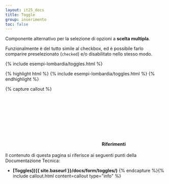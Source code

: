 ```yaml
---
layout: it25_docs
title: Toggle
group: inserimento
toc: false
---
```


Componente alternativo per la selezione di opzioni a **scelta multipla**.

Funzionalmente è del tutto simile al checkbox, ed è possibile farlo comparire preselezionato (`checked`) e/o disabilitato nello stesso modo.

<div class="bd-example">
{% include esempi-lombardia/toggles.html %}
</div>

{% highlight html %}
{% include esempi-lombardia/toggles.html %}
{% endhighlight %}


{% capture callout %}
####  <svg class="icon icon-info icon-lg"><use xlink:href="{{ site.baseurl }}/dist/svg/sprite.svg#it-info-circle"></use></svg> Riferimenti
Il contenuto di questa pagina si riferisce ai seguenti punti della Documentazione Tecnica:
- **[Toggles]({{ site.baseurl }}/docs/form/toggles/)**
{% endcapture %}{% include callout.html content=callout type="info" %}
